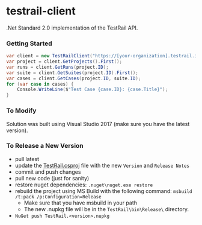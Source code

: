 testrail-client
===============

.Net Standard 2.0 implementation of the TestRail API.

### Getting Started

```C#
var client = new TestRailClient("https://[your-organization].testrail.io", username, password);
var project = client.GetProjects().First();
var runs = client.GetRuns(project.ID);
var suite = client.GetSuites(project.ID).First();
var cases = client.GetCases(project.ID, suite.ID);
for (var case in cases) {
    Console.WriteLine($"Test Case {case.ID}: {case.Title}");
}
```

### To Modify

Solution was built using Visual Studio 2017 (make sure you have the latest version).

### To Release a New Version
- pull latest
- update the [TestRail.csproj](TestRail/TestRail.csproj) file with the new `Version` and `Release Notes`
- commit and push changes
- pull new code (just for sanity)
- restore nuget dependencies: `.nuget\nuget.exe restore`
- rebuild the project using MS Build with the following command: `msbuild /t:pack /p:Configuration=Release`
  - Make sure that you have msbuild in your path
  - The new .nupkg file will be in the `TestRail\bin\Release\` directory.
- `NuGet push TestRail.<version>.nupkg`
